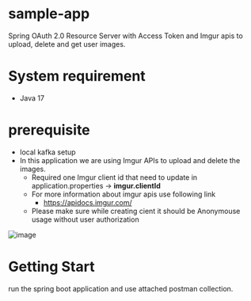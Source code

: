 # sample-app

Spring OAuth 2.0 Resource Server with Access Token and Imgur apis to upload, delete and get user images.

# System requirement
- Java 17

# prerequisite
- local kafka setup
- In this application we are using Imgur APIs to upload and delete the images.
  - Required one Imgur client id that need to update in application.properties -> **imgur.clientId**
  - For more information about imgur apis use following link
      - https://apidocs.imgur.com/
  - Please make sure while creating cient it should be Anonymouse usage without user authorization

![image](https://github.com/ankit5858/sample-app/assets/11443617/99c853fb-a8bd-4cd2-97a5-b1f113def2e5)


# Getting Start
run the spring boot application and use attached postman collection.
